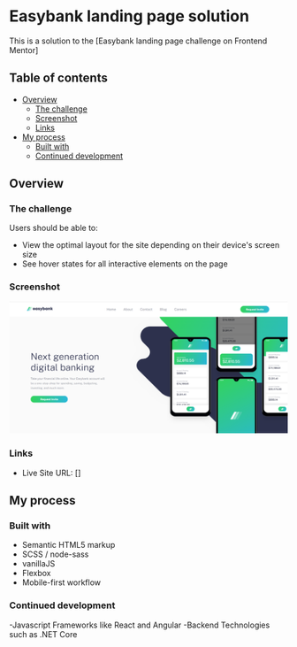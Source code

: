 # Easybank landing page solution

This is a solution to the [Easybank landing page challenge on Frontend Mentor] 

## Table of contents

- [Overview](#overview)
  - [The challenge](#the-challenge)
  - [Screenshot](#screenshot)
  - [Links](#links)
- [My process](#my-process)
  - [Built with](#built-with)
  - [Continued development](#continued-development)

## Overview

### The challenge

Users should be able to:

- View the optimal layout for the site depending on their device's screen size
- See hover states for all interactive elements on the page

### Screenshot

![](./images/intro.png)

### Links

- Live Site URL: []

## My process

### Built with
- Semantic HTML5 markup
- SCSS / node-sass
- vanillaJS
- Flexbox
- Mobile-first workflow

### Continued development

-Javascript Frameworks like React and Angular
-Backend Technologies such as .NET Core 
